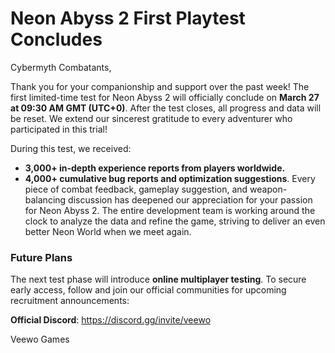 # **Neon Abyss 2 First Playtest Concludes**

Cybermyth Combatants,

Thank you for your companionship and support over the past week! The first limited-time test for Neon Abyss 2 will officially conclude on **March 27 at 09:30 AM GMT (UTC+0)**. After the test closes, all progress and data will be reset. We extend our sincerest gratitude to every adventurer who participated in this trial!

During this test, we received:

* **3,000+ in-depth experience reports from players worldwide.**
* **4,000+ cumulative bug reports and optimization suggestions**.
Every piece of combat feedback, gameplay suggestion, and weapon-balancing discussion has deepened our appreciation for your passion for Neon Abyss 2. The entire development team is working around the clock to analyze the data and refine the game, striving to deliver an even better Neon World when we meet again.

### Future Plans

The next test phase will introduce **online multiplayer testing**. To secure early access, follow and join our official communities for upcoming recruitment announcements:

**Official Discord**: https://discord.gg/invite/veewo

Veewo Games

